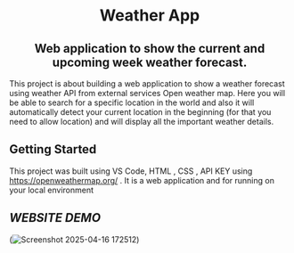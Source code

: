 <h1 align="center">Weather App</h1> 
<h2 align="center">Web application to show the current and upcoming week weather forecast.</h2>    

This project is about building a web application to show a weather forecast using weather API from external services Open weather map. Here you will be able to search for a specific location in the world and also it will automatically detect your current location in the beginning (for that you need to allow location) and will display all the important weather details.
## Getting Started

This project was built using VS Code, HTML , CSS , API KEY using https://openweathermap.org/ . It is a web application and for running on your local environment 

## *WEBSITE DEMO*
(![Screenshot 2025-04-16 172512](https://github.com/user-attachments/assets/8aef4445-4270-4be6-8237-dccb85987ff7))



